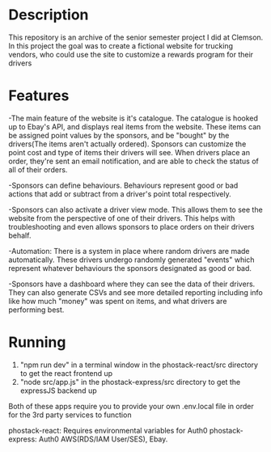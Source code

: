 <h1>Description</h1>
This repository is an archive of the senior semester project I did at Clemson. In this project the goal was to create a fictional website for trucking vendors, who could use the site to customize a rewards program for their drivers

<h1>Features</h1>

-The main feature of the website is it's catalogue. The catalogue is hooked up to Ebay's API, and displays real items from the website. These items can be assigned point values by the sponsors, and be "bought" by the drivers(The items aren't actually ordered). Sponsors can customize the point cost and type of items their drivers will see. When drivers place an order, they're sent an email notification, and are able to check the status of all of their orders. 

-Sponsors can define behaviours. Behaviours represent good or bad actions that add or subtract from a driver's point total respectively.

-Sponsors can also activate a driver view mode. This allows them to see the website from the perspective of one of their drivers. This helps with troubleshooting and even allows sponsors to place orders on their drivers behalf. 

-Automation: There is a system in place where random drivers are made automatically. These drivers undergo randomly generated "events" which represent whatever behaviours the sponsors designated as good or bad. 

-Sponsors have a dashboard where they can see the data of their drivers. They can also generate CSVs and see more detailed reporting including info like how much "money" was spent on items, and what drivers are performing best.


<h1>Running</h1>

1. "npm run dev" in a terminal window in the phostack-react/src directory to get the react frontend up
2. "node src/app.js" in the phostack-express/src directory to get the expressJS backend up

Both of these apps require you to provide your own .env.local file in order for the 3rd party services to function

phostack-react: Requires environmental variables for Auth0
phostack-express: Auth0 AWS(RDS/IAM User/SES), Ebay.

